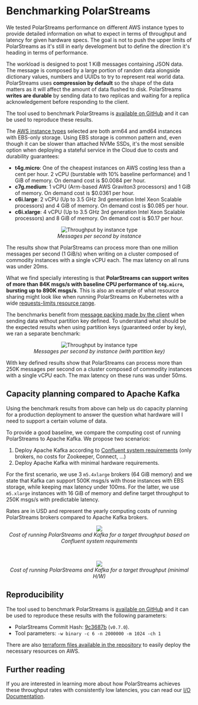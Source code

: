# Benchmarking PolarStreams

We tested PolarStreams performance on different AWS instance types to provide
detailed information on what to expect in terms of throughput and latency for given hardware specs. The goal is not
to push the upper limits of PolarStreams as it's still in early development but to define the direction it's
heading in terms of performance.

The workload is designed to post 1 KiB messages containing JSON data. The message is composed by a large portion of
random data alongside dictionary values, numbers and UUIDs to try to represent real world data. PolarStreams uses
**compression by default** so the shape of the data matters as it will affect the amount of data flushed to disk.
PolarStreams **writes are durable** by sending data to two replicas and waiting for a replica acknowledgement before
responding to the client.

The tool used to benchmark PolarStreams is [available on GitHub][tool-repo] and it can be used to reproduce these results.

The [AWS instance types][instance-types] selected are both arm64 and amd64 instances with EBS-only storage. Using EBS
storage is common pattern and, even though it can be slower than attached NVMe SSDs, it's the most sensible option
when deploying a stateful service in the Cloud due to costs and durability guarantees:

- **t4g.micro**: One of the cheapest instances on AWS costing less than a cent per hour. 2 vCPU (burstable
with 10% baseline performance) and 1 GiB of memory. On demand cost is $0.0084 per hour.
- **c7g.medium**: 1 vCPU (Arm-based AWS Graviton3 processors) and 1 GiB of memory. On demand cost is $0.0361 per hour.
- **c6i.large**: 2 vCPU (Up to 3.5 GHz 3rd generation Intel Xeon Scalable processors) and 4 GiB of memory.
On demand cost is $0.085 per hour.
- **c6i.xlarge**: 4 vCPU (Up to 3.5 GHz 3rd generation Intel Xeon Scalable processors) and 8 GiB of memory.
On demand cost is $0.17 per hour.

<p align="center">
    <img src="https://user-images.githubusercontent.com/2931196/232050558-8843aba2-5b4f-41b9-b593-daf000f3fd0d.png" alt="Throughput by instance type">
    <br>
    <em>Messages per second by instance</em>
</p>

The results show that PolarStreams can process more than one million messages per second (1 GiB/s) when writing on a
cluster composed of commodity instances with a single vCPU each. The max latency on all runs was under 20ms.

What we find specially interesting is that **PolarStreams can support writes of more than 84K msgs/s with baseline CPU
performance of `t4g.micro`, bursting up to 890K msgs/s**. This is also an example of what resource sharing might
look like when running PolarStreams on Kubernetes with a wide [requests-limits resource range][k8s-resource-mgmt].

The benchmarks benefit from [message packing made by the client][message-packing] when sending data without partition
key defined. To understand what should be the expected results when using partition keys (guaranteed order by key),
we ran a separate benchmark:

<p align="center">
    <img src="https://user-images.githubusercontent.com/2931196/232051794-0322e272-1dfe-480f-83cb-fb535312c3cc.png" alt="Throughput by instance type">
    <br>
    <em>Messages per second by instance (with partition key)</em>
</p>

With key defined results show that PolarStreams can process more than 250K messages per second on a
cluster composed of commodity instances with a single vCPU each. The max latency on these runs was under 50ms.

## Capacity planning compared to Apache Kafka

Using the benchmark results from above can help us do capacity planning for a production deployment to answer the
question what hardware will I need to support a certain volume of data.

To provide a good baseline, we compare the computing cost of running PolarStreams to Apache Kafka. We propose two scenarios:
1. Deploy Apache Kafka according to [Confluent system requirements][confluent-system] (only brokers, no costs for
Zookeeper, Connect, ...)
2. Deploy Apache Kafka with minimal hardware requirements.

For the first scenario, we use 3 `m5.4xlarge` brokers (64 GiB memory) and we state that Kafka can support
500K msgs/s with those instances with EBS storage, while keeping max latency under 100ms.
For the latter, we use `m5.xlarge` instances with 16 GiB of memory and define target throughput to 250K msgs/s with
predictable latency.

Rates are in USD and represent the yearly computing costs of running PolarStreams brokers compared to
Apache Kafka brokers.

<p align="center">
    <img src="https://user-images.githubusercontent.com/2931196/197513895-5b03fdde-2906-4c27-b90c-c7359ca2b786.png" style="margin: 0 auto">
    <br>
    <em>Cost of running PolarStreams and Kafka for a target throughput based on Confluent system requirements</em>
</p>

<p>&nbsp;</p>

<p align="center">
    <img src="https://user-images.githubusercontent.com/2931196/197513893-6bb866ef-c4e1-4568-a9e5-b277ee419265.png" style="margin: 0 auto">
    <br>
    <em>Cost of running PolarStreams and Kafka for a target throughput (minimal H/W)</em>
</p>

## Reproducibility

The tool used to benchmark PolarStreams is [available on GitHub][tool-repo] and it can be used to reproduce these results with
the following parameters:

- PolarStreams Commit Hash: [9c3687b](https://github.com/polarstreams/polar/commit/9c3687b0f83cb416ee84f23504df6ea63cb14b5f)
(`v0.7.0`).
- Tool parameters: `-w binary -c 6 -n 2000000 -m 1024 -ch 1`

There are also [terraform files available in the repository][terraform-files] to easily deploy the necessary resources
on AWS.

## Further reading

If you are interested in learning more about how PolarStreams achieves these throughput rates with consistently
low latencies, you can read our [I/O Documentation][io-docs].

[instance-types]: https://aws.amazon.com/ec2/instance-types/
[tool-repo]: https://github.com/jorgebay/polar-benchmark-tool/
[terraform-files]: https://github.com/jorgebay/polar-benchmark-tool/tree/main/terraform
[confluent-system]: https://docs.confluent.io/platform/current/installation/system-requirements.html#confluent-system-requirements
[k8s-resource-mgmt]: https://kubernetes.io/docs/concepts/configuration/manage-resources-containers/
[io-docs]: ../features/io/
[message-packing]: https://github.com/polarstreams/go-client/pull/28
